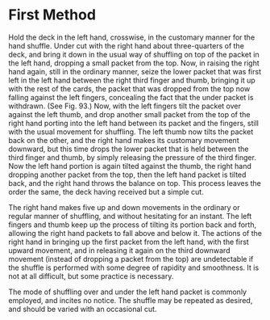 # First Method

Hold the deck in the left hand, crosswise, in the customary manner for the hand shuffle. Under cut with the right hand about three-quarters of the deck, and bring it down in the usual way of shuffling on top of the packet in the left hand, dropping a small packet from the top. Now, in raising the right hand again, still in the ordinary manner, seize the lower packet that was first left in the left hand between the right third finger and thumb, bringing it up with the rest of the cards, the packet that was dropped from the top now falling against the left fingers, concealing the fact that the under packet is withdrawn. \(See Fig. 93.\) Now, with the left fingers tilt the packet over against the left thumb, and drop another small packet from the top of the right hand porting into the left hand between its packet and the fingers, still with the usual movement for shuffling. The left thumb now tilts the packet back on the other, and the right hand makes its customary movement downward, but this time drops the lower packet that is held between the third finger and thumb, by simply releasing the pressure of the third finger. Now the left hand portion is again tilted against the thumb, the right hand dropping another packet from the top, then the left hand packet is tilted back, and the right hand throws the balance on top. This process leaves the order the same, the deck having received but a simple cut.

The right hand makes five up and down movements in the ordinary or regular manner of shuffling, and without hesitating for an instant. The left fingers and thumb keep up the process of tilting its portion back and forth, allowing the right hand packets to fall above and below it. The actions of the right hand in bringing up the first packet from the left hand, with the first upward movement, and in releasing it again on the third downward movement \(instead of dropping a packet from the top\) are undetectable if the shuffle is performed with some degree of rapidity and smoothness. It is not at all difficult, but some practice is necessary.

The mode of shuffling over and under the left hand packet is commonly employed, and incites no notice. The shuffle may be repeated as desired, and should be varied with an occasional cut.

